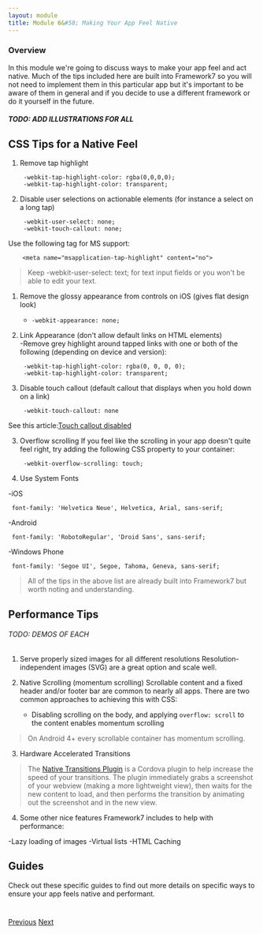 ```yaml
---
layout: module
title: Module 6&#58; Making Your App Feel Native
---
```


### Overview
In this module we're going to discuss ways to make your app feel and act native. Much of the tips included here are built into Framework7 so you
will not need to implement them in this particular app but it's important to be aware of them in general and if you decide to use a different 
framework or do it yourself in the future.
 
 
##### *TODO: ADD ILLUSTRATIONS FOR ALL* 

## CSS Tips for a Native Feel
1. Remove tap highlight 
    
        -webkit-tap-highlight-color: rgba(0,0,0,0);
        -webkit-tap-highlight-color: transparent;
             
1. Disable user selections on actionable elements (for instance a select on a long tap)

	    -webkit-user-select: none;
		-webkit-touch-callout: none; 

  Use the following tag for MS support:
  		  
        <meta name="msapplication-tap-highlight" content="no">
		
>Keep -webkit-user-select: text; for text input fields or you won't be able to edit your text.

1. Remove the glossy appearance from controls on iOS (gives flat design look)     
     - `-webkit-appearance: none;` 

2. Link Appearance (don't allow default links on HTML elements)     
 -Remove grey highlight around tapped links with one or both of the following (depending on device and version):
	       
        -webkit-tap-highlight-color: rgba(0, 0, 0, 0);
        -webkit-tap-highlight-color: transparent; 
     	   
      	   
3. Disable touch callout (default callout that displays when you hold down on a link)
 
        -webkit-touch-callout: none
        
  See this article:[Touch callout disabled](http://phonegap-tips.com/articles/essential-phonegap-css-webkit-touch-callout.html)

3. Overflow scrolling
If you feel like the scrolling in your app doesn't quite feel right, try adding the following CSS property to your container:

        -webkit-overflow-scrolling: touch; 
      
 4. Use System Fonts
 
  -iOS    
     
     font-family: 'Helvetica Neue', Helvetica, Arial, sans-serif;
 
  -Android    
     
     font-family: 'RobotoRegular', 'Droid Sans', sans-serif;
 
  -Windows Phone
     
     font-family: 'Segoe UI', Segoe, Tahoma, Geneva, sans-serif;    


>All of the tips in the above list are already built into Framework7 but worth noting and understanding.  


## Performance Tips

###### *TODO: DEMOS OF EACH*

1. Serve properly sized images for all different resolutions
Resolution-independent images (SVG) are a great option and scale well.

2. Native Scrolling (momentum scrolling)
Scrollable content and a fixed header and/or footer bar are common to nearly all apps. There are two common approaches to achieving this with CSS:
    - Disabling scrolling on the body, and applying `overflow: scroll` to the content enables momentum scrolling
    
> On Android 4+ every scrollable container has momentum scrolling.

3. Hardware Accelerated Transitions

>The [Native Transitions Plugin](http://plugins.telerik.com/cordova/plugin/native-page-transitions) is a Cordova plugin to help increase the speed of your transitions.  The plugin immediately grabs a screenshot 
of your webview (making a more lightweight view), then waits for the new content to load, and then performs the transition by animating out the 
screenshot and in the new view.

4. Some other nice features Framework7 includes to help with performance:

 -Lazy loading of images
 -Virtual lists
 -HTML Caching


## Guides 
Check out these specific guides to find out more details on specific ways to ensure your app feels native and performant.  


<div class="row" style="margin-top:40px;">
<div class="col-sm-12">
<a href="module5.html" class="btn btn-default"><i class="glyphicon glyphicon-chevron-left"></i> Previous</a>
<a href="module7.html" class="btn btn-default pull-right">Next <i class="glyphicon
glyphicon-chevron-right"></i></a>
</div>
</div>
